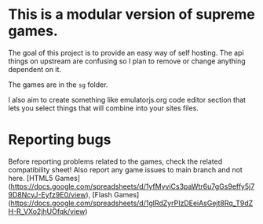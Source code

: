 # This is a modular version of supreme games.


 The goal of this project is to provide an easy way of self hosting. The api things on upstream are confusing so I plan to remove or change anything dependent on it.

 The games are in the `sg` folder.

 I also aim to create something like emulatorjs.org code editor section that lets you select things that will combine into your sites files.

 # Reporting bugs
 Before reporting problems related to the games, check the related compatibility sheet! Also report any game issues to main branch and not here.
 [HTML5 Games]
 (https://docs.google.com/spreadsheets/d/1yfMyviCs3paWtr6u7gGs9effy5j79D8NcyJ-Eyfz9E0/view), 
 [Flash Games]
 (https://docs.google.com/spreadsheets/d/1glRdZyrPIzDEeiAsGejt8Rq_T9dZH-R_VXo2jhUOfqk/view)
